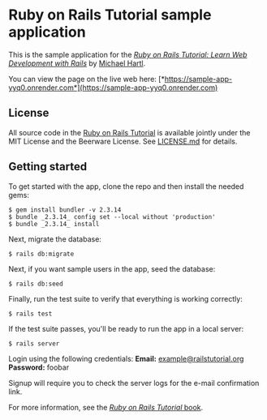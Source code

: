 # Ruby on Rails Tutorial sample application

This is the sample application for the
[*Ruby on Rails Tutorial:
Learn Web Development with Rails*](https://www.railstutorial.org/)
by [Michael Hartl](https://www.michaelhartl.com/).

You can view the page on the live web here: [*https://sample-app-yyq0.onrender.com*](https://sample-app-yyq0.onrender.com)

## License

All source code in the [Ruby on Rails Tutorial](https://www.railstutorial.org/)
is available jointly under the MIT License and the Beerware License. See
[LICENSE.md](LICENSE.md) for details.

## Getting started

To get started with the app, clone the repo and then install the needed gems:

```
$ gem install bundler -v 2.3.14
$ bundle _2.3.14_ config set --local without 'production'
$ bundle _2.3.14_ install
```

Next, migrate the database:

```
$ rails db:migrate
```

Next, if you want sample users in the app, seed the database:

```
$ rails db:seed
```

Finally, run the test suite to verify that everything is working correctly:

```
$ rails test
```

If the test suite passes, you'll be ready to run the app in a local server:

```
$ rails server
```

Login using the following credentials:
**Email:**    example@railstutorial.org
**Password:** foobar

Signup will require you to check the server logs for the e-mail confirmation link.

For more information, see the
[*Ruby on Rails Tutorial* book](https://www.railstutorial.org/book).
